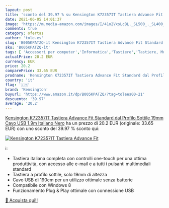 ```yaml
---
layout: post
title: 'sconto del 39.97 % su Kensington K72357IT Tastiera Advance Fit  '
date: 2021-06-05 14:01:37
image: 'https://m.media-amazon.com/images/I/41o2VxsLcBL._SL500_._SL400_.jpg'
comments: true
category: ofertas
author: 'tole.es'
slug: 'B005KPATZQ-it Kensington K72357IT Tastiera Advance Fit Standard dal...'
sku: 'B005KPATZQ-it'
tags: [ 'Accessori per computer','Informatica','Tastiere','Tastiere, Mouse e periferiche di input','kensington', ]
actualPrice: 20.2 EUR
currency: EUR
price: 20.2
comparePrice: 33.65 EUR
prodname: 'Kensington K72357IT Tastiera Advance Fit Standard dal Profilo Sottile  19mm  Cavo USB 1.9m  Italiano  Nero'
country: 'it'
flag: '🇮🇹'
brand: 'Kensington'
buyurl: 'https://www.amazon.it/dp/B005KPATZQ/?tag=tolees00-21'
descuento: '39.97'
average: '20.2'
---
```


[Kensington K72357IT Tastiera Advance Fit Standard dal Profilo Sottile  19mm  Cavo USB 1.9m  Italiano  Nero](https://www.amazon.it/dp/B005KPATZQ/?tag=tolees00-21) ha un prezzo di 20.2 EUR (originale: 33.65 EUR) con uno sconto del 39.97 % sconto qui:

[![Kensington K72357IT Tastiera Advance Fit](https://m.media-amazon.com/images/I/41o2VxsLcBL._SL500_._SL400_.jpg)](https://www.amazon.it/dp/B005KPATZQ/?tag=tolees00-21)

ℹ️:

- Tastiera italiana completa con controlli one-touch per una ottima produttività, con accesso alle e-mail e a tutti i pulsanti multimediali standard
- Tastiera a profilo sottile, solo 19mm di altezza
- Cavo USB di 190cm per un utilizzo ottimale senza batterie
- Compatibile con Windows 8
- Funzionamento Plug & Play ottimale con connessione USB

[🛒 Acquista qui!!](https://www.amazon.it/dp/B005KPATZQ/?tag=tolees00-21)
